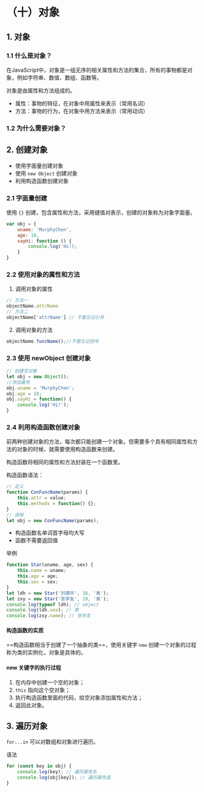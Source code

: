 # （十）对象

## 1. 对象

### 1.1 什么是对象？

在JavaScript中，对象是一组无序的相关属性和方法的集合，所有的事物都是对象，例如字符串、数值、数组、函数等。

对象是由属性和方法组成的。
- 属性：事物的特征，在对象中用属性来表示（常用名词）
- 方法：事物的行为，在对象中用方法来表示（常用动词）

### 1.2 为什么需要对象？

## 2. 创建对象

- 使用字面量创建对象
- 使用 `new Object` 创建对象
- 利用构造函数创建对象

### 2.1 字面量创建

使用 `{}` 创建，包含属性和方法，采用键值对表示，创建的对象称为对象字面量。

```js
var obj = {
    uname: 'MurphyChen',
    age: 18,
    sayHi: function () {
        console.log('Hi!);
    }
}
```

### 2.2 使用对象的属性和方法

1. 调用对象的属性

```js
// 方法一
objectName.attrName
// 方法二
objectName['attrName'] // 不要忘记引号
```

2. 调用对象的方法

```js
objectName.funcName();//不要忘记括号
```

### 2.3 使用 newObject 创建对象

```js
// 创建空对象
let obj = new Object();
//添加属性
obj.uname = 'MurphyChen';
obj.age = 18;
obj.sayHi = function() {
    console.log('Hi!');
}
```

### 2.4 利用构造函数创建对象

前两种创建对象的方法，每次都只能创建一个对象。但需要多个具有相同属性和方法的对象的时候，就需要使用构造函数来创建。

构造函数将相同的属性和方法封装在一个函数里。

构造函数语法：

```js
// 定义
function ConFuncName(params) {
    this.attr = value;
    this.methods = function() {};
}
// 调用
let obj = new ConFuncName(params);
```

- 构造函数名单词首字母均大写
- 函数不需要返回值

举例

```js
function Star(uname, age, sex) {
    this.name = uname;
    this.age = age;
    this.sex = sex;
}
let ldh = new Star('刘德华', 18, '男');
let zxy = new Star('张学友', 19, '男');
console.log(typeof ldh); // object
console.log(ldh.sex); // 男
console.log(zxy.name); // 张学友
```

<h4>构造函数的实质</h4>

==构造函数相当于创建了一个抽象的类==，使用关键字 `new` 创建一个对象的过程称为类的实例化，对象是具体的。

<h4>new 关键字的执行过程</h4>

1. 在内存中创建一个空的对象；
2. `this` 指向这个空对象；
3. 执行构造函数里面的代码，给空对象添加属性和方法；
4. 返回此对象。

## 3. 遍历对象

`for...in` 可以对数组和对象进行遍历。

语法

```js
for (const key in obj) {
    console.log(key); // 遍历属性名
    console.log(obj[key]); // 遍历属性值
}
```